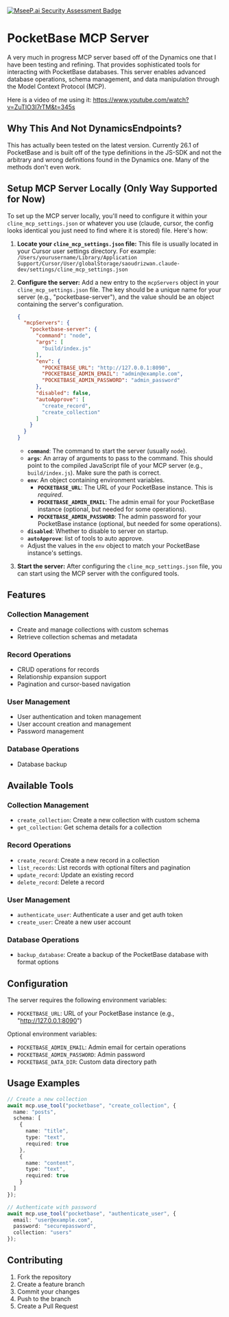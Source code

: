 [![MseeP.ai Security Assessment Badge](https://mseep.net/pr/mrwyndham-pocketbase-mcp-badge.png)](https://mseep.ai/app/mrwyndham-pocketbase-mcp)

# PocketBase MCP Server
A very much in progress MCP server based off of the Dynamics one that I have been testing and refining. That provides sophisticated tools for interacting with PocketBase databases. This server enables advanced database operations, schema management, and data manipulation through the Model Context Protocol (MCP).

Here is a video of me using it: https://www.youtube.com/watch?v=ZuTIO3I7rTM&t=345s

## Why This And Not DynamicsEndpoints?
This has actually been tested on the latest version. Currently 26.1 of PocketBase and is built off of the type definitions in the JS-SDK and not the arbitrary and wrong definitions found in the Dynamics one. Many of the methods don't even work.

## Setup MCP Server Locally (Only Way Supported for Now)

To set up the MCP server locally, you'll need to configure it within your `cline_mcp_settings.json` or whatever you use (claude, cursor, the config looks identical you just need to find where it is stored) file. Here's how:

1.  **Locate your `cline_mcp_settings.json` file:** This file is usually located in your Cursor user settings directory. For example:
    `/Users/yourusername/Library/Application Support/Cursor/User/globalStorage/saoudrizwan.claude-dev/settings/cline_mcp_settings.json`

2.  **Configure the server:** Add a new entry to the `mcpServers` object in your `cline_mcp_settings.json` file. The key should be a unique name for your server (e.g., "pocketbase-server"), and the value should be an object containing the server's configuration.

    ```json
    {
      "mcpServers": {
        "pocketbase-server": {
          "command": "node",
          "args": [
            "build/index.js"
          ],
          "env": {
            "POCKETBASE_URL": "http://127.0.0.1:8090",
            "POCKETBASE_ADMIN_EMAIL": "admin@example.com",
            "POCKETBASE_ADMIN_PASSWORD": "admin_password"
          },
          "disabled": false,
          "autoApprove": [
            "create_record",
            "create_collection"
          ]
        }
      }
    }
    ```

    *   **`command`**: The command to start the server (usually `node`).
    *   **`args`**: An array of arguments to pass to the command.  This should point to the compiled JavaScript file of your MCP server (e.g., `build/index.js`).  Make sure the path is correct.
    *   **`env`**: An object containing environment variables.
        *   **`POCKETBASE_URL`**:  The URL of your PocketBase instance.  This is *required*.
        *   **`POCKETBASE_ADMIN_EMAIL`**: The admin email for your PocketBase instance (optional, but needed for some operations).
        *   **`POCKETBASE_ADMIN_PASSWORD`**: The admin password for your PocketBase instance (optional, but needed for some operations).
    * **`disabled`**: Whether to disable to server on startup.
    * **`autoApprove`**: list of tools to auto approve.
    *   Adjust the values in the `env` object to match your PocketBase instance's settings.

3.  **Start the server:** After configuring the `cline_mcp_settings.json` file, you can start using the MCP server with the configured tools.

## Features

### Collection Management
- Create and manage collections with custom schemas
- Retrieve collection schemas and metadata

### Record Operations
- CRUD operations for records
- Relationship expansion support
- Pagination and cursor-based navigation

### User Management
- User authentication and token management
- User account creation and management
- Password management

### Database Operations
- Database backup

## Available Tools

### Collection Management
- `create_collection`: Create a new collection with custom schema
- `get_collection`: Get schema details for a collection

### Record Operations
- `create_record`: Create a new record in a collection
- `list_records`: List records with optional filters and pagination
- `update_record`: Update an existing record
- `delete_record`: Delete a record

### User Management
- `authenticate_user`: Authenticate a user and get auth token
- `create_user`: Create a new user account

### Database Operations
- `backup_database`: Create a backup of the PocketBase database with format options

## Configuration

The server requires the following environment variables:

- `POCKETBASE_URL`: URL of your PocketBase instance (e.g., "http://127.0.0.1:8090")

Optional environment variables:
- `POCKETBASE_ADMIN_EMAIL`: Admin email for certain operations
- `POCKETBASE_ADMIN_PASSWORD`: Admin password
- `POCKETBASE_DATA_DIR`: Custom data directory path

## Usage Examples
```typescript
// Create a new collection
await mcp.use_tool("pocketbase", "create_collection", {
  name: "posts",
  schema: [
    {
      name: "title",
      type: "text",
      required: true
    },
    {
      name: "content",
      type: "text",
      required: true
    }
  ]
});

// Authenticate with password
await mcp.use_tool("pocketbase", "authenticate_user", {
  email: "user@example.com",
  password: "securepassword",
  collection: "users"
});
```

## Contributing

1. Fork the repository
2. Create a feature branch
3. Commit your changes
4. Push to the branch
5. Create a Pull Request
